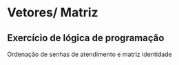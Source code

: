# Vetores/ Matriz
Exercício de lógica de programação
-----------------
Ordenação de senhas de atendimento e matriz identidade

